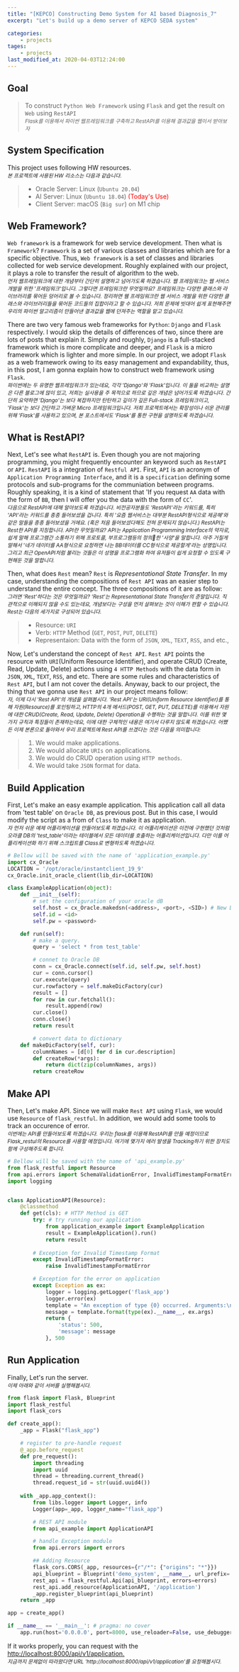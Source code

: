 ```yaml
---
title: "[KEPCO] Constructing Demo System for AI based Diagnosis_7"
excerpt: "Let's build up a demo server of KEPCO SEDA system"

categories:
    - projects
tages:
    - projects
last_modified_at: 2020-04-03T12:24:00
---
```


## Goal
> To construct `Python Web Framework` using `Flask` and get the result on `Web` using `RestAPI`   
> <small>*Flask를 이용해서 파이썬 웹프레임워크를 구축하고 RestAPI를 이용해 결과값을 웹이서 받아보자*</small>

## System Specification
This project uses following HW resources.   
<small>*본 프로젝트에 사용된 HW 리소스는 다음과 같습니다.*</small>  

> - Oracle Server: Linux (`Ubuntu 20.04`)
> - AI Server: Linux (`Ubuntu 18.04`)  <span style="color:red">(Today's Use)</span>
> - Client Server: macOS (`Big sur`) on M1 chip

## Web Framework?
`Web framework` is a framework for web service development. Then what is `Framework`? `Framework` is a set of various classes and libraries which are for a specific objective. Thus, `Web framework` is a set of classes and libraries collected for web service development. Roughly explained with our project, it plays a role to transfer the result of algorithm to the web.  
<small>*먼저 웹프레임워크에 대한 개념부터 간단히 설명하고 넘어가도록 하겠습니다. 웹 프레임워크는 웹 서비스 개발을 위한 '프레임워크'입니다. 그렇다면 프레임워크란 무엇일까요? 프레임워크는 다양한 클래스와 라이브러리를 묶어둔 덩어리로 볼 수 있습니다. 정리하면 웸 프레임워크란 웹 서비스 개발을 위한 다양한 클래스와 라이브러리들을 묶어둔 코드들의 집합이라고 할 수 있습니다. 저희 문제에 빗대어 쉽게 표현해주면 우리의 파이썬 알고리즘이 만들어낸 결과값을 웹에 던져주는 역할을 맡고 있습니다.*</small>

There are two very famous web frameworks for `Python`: `Django` and `Flask` respectively. I would skip the details of differences of two, since there are lots of posts that explain it. Simply and roughly, `Django` is a full-stacked framework which is more complicate and deeper, and `Flask` is a micro framework which is lighter and more simple. In our project, we adopt `Flask` as a web framework owing to its easy management and expandability, thus, in this post, I am gonna explain how to construct web framework using `Flask`.   
<small>*파이썬에는 두 유명한 웹프레임워크가 있는데요, 각각 'Django'와 'Flask'입니다. 이 둘을 비교하는 설명은 다른 블로그에 많이 있고, 저희는 실사용을 주 목적으로 하므로 깊은 개념은 넘어가도록 하겠습니다. 간단히 요약하면 'Django'는 보다 복잡하지만 탄탄하고 깊이가 깊은 Full-stack 프레임워크이고, 'Flask'는 보다 간단하고 가벼운 Micro 프레임워크입니다. 저희 프로젝트에서는 확장성이나 쉬운 관리를 위해 'Flask'를 사용하고 있으며, 본 포스트에서도 'Flask'를 통한 구현을 설명하도록 하겠습니다.*</small>

## What is RestAPI?
Next, Let's see what `RestAPI` is. Even though you are not majoring programming, you might frequently encounter an keyword such as `RestAPI` or `API`. `RestAPI` is a integration of `Restful API`. First, `API` is an acronym of `Application Programming Interface`, and it is a `specification` defining some protocols and sub-programs for the communiation between programs. Roughly speaking, it is a kind of statement that 'If you request `AA` data with the form of `BB`, then I will offer you the data with the form of `CC`'.  
<small>*다음으로 RestAPI에 대해 알아보도록 하겠습니다. 비전공자분들도 'RestAPI'라는 키워드를, 특히 'API'라는 키워드를 종종 들어보셨을 겁니다. 특히 '요즘 웹서비스는 대부분 RestAPI형식으로 제공해'와 같은 말들을 종종 들어보셨을 거에요. (혹은 처음 들어보셨다해도 전혀 문제되지 않습니다.) RestAPI는 Rest한 API를 지칭합니다. API란 무엇일까요? API는 Application Programming Interface의 약자로, 쉽게 말해 프로그램간 소통하기 위해 프로토콜, 부프로그램등의 정의한 '사양'을 말합니다. 아주 거칠게 말해서 '네가 데이터를 AA형식으로 요청하면 나는 BB데이터를 CC형식으로 제공할게'라는 성명입니다. 그리고 최근 OpenAPI처럼 불리는 것들은 이 성명을 프로그램화 하여 유저들이 쉽게 요청할 수 있도록 구현해둔 것을 말합니다.*</small>

Then, what does `Rest` mean? `Rest` is *Representational State Transfer*. In my case, understanding the compositions of `Rest API` was an easier step to understand the entire concept. The three compositions of it are as follow:  
<small>*그러면 'Rest'하다는 것은 무엇일까요? 'Rest'는 Representational State Transfer의 준말입니다. 직관적으로 이해되지 않을 수도 있는데요, 개념보다는 구성을 먼저 살펴보는 것이 이해가 편할 수 있습니다. Rest는 다음의 세가지로 구성되어 있습니다.*</small>

> - Resource: `URI`  
> - Verb: `HTTP` Method (`GET`, `POST`, `PUT`, `DELETE`)  
> - Representaion: Data with the form of `JSON`, `XML`, `TEXT`, `RSS`, and etc.,  

Now, Let's understand the concept of `Rest API`. `Rest API` points the resource with `URI`(Uniform Resource Identifier), and operate CRUD (Create, Read, Update, Delete) actions using `4 HTTP Methods` with the data form in `JSON`, `XML`, `TEXT`, `RSS`, and etc. There are some rules and characteristics of `Rest API`, but I am not cover the details. Anyway, back to our project, the thing that we gonna use `Rest API` in our project means follow:  
<small>*자, 이제 다시 'Rest API'의 개념을 살펴봅시다. 'Rest API'는 URI(Uniform Resource Identifier)를 통해 자원(Resource)를 포인팅하고, HTTP의 4개 메서드(POST, GET, PUT, DELETE)를 이용해서 자원에 대한 CRUD(Create, Read, Update, Delete) Operation을 수행하는 것을 말합니다. 이를 위한 몇가지 규칙과 특징들이 존재하는데요, 이에 대한 구체적인 내용은 여기서 다루지 않도록 하겠습니다. 어쨌든 이제 본론으로 돌아와서 우리 프로젝트에 Rest API를 쓰겠다는 것은 다음을 의미합니다:*</small>

> 1. We would make applications.
> 2. We would allocate `URIs` on applications.
> 3. We would do CRUD operation using `HTTP methods`.
> 4. We would take `JSON` format for data.

## Build Application
First, Let's make an easy example application. This application call all data from 'test table' on `Oracle DB`, as previous post. But in this case, I would modify the script as a from of `Class` to make it as application.  
<small>*자 먼저 쉬운 예제 어플리케이션을 만들어보도록 하겠습니다. 이 어플리케이션은 이전에 구현했던 것처럼 오라클 DB의 'test_table'이라는 테이블에서 모든 데이터를 호출하는 어플리케이션입니다. 다만 이를 어플리케이션화 하기 위해 스크립트를 Class로 변형하도록 하겠습니다.*</small>

```python
# Bellow will be saved with the name of 'application_example.py'
import cx_Oracle
LOCATION = '/opt/oracle/instantclient_19_9'
cx_Oracle.init_oracle_client(lib_dir=LOCATION)

class ExampleApplication(object):
    def __init__(self):
        # set the configuration of your oracle dB
        self.host = cx_Oracle.makedsn(<address>, <port>, <SID>) # New D
        self.id = <id>
        self.pw = <password>

    def run(self):
        # make a query.
        query = 'select * from test_table'

        # connet to Oracle DB
        conn = cx_Oracle.connect(self.id, self.pw, self.host)
        cur = conn.cursor()
        cur.execute(query)
        cur.rowfactory = self.makeDicFactory(cur)
        result = []
        for row in cur.fetchall():
            result.append(row)
        cur.close()
        conn.close()
        return result

        # convert data to dictionary
    def makeDicFactory(self, cur):
        columnNames = [d[0] for d in cur.description]
        def createRow(*args):
            return dict(zip(columnNames, args))
        return createRow
```

## Make API
Then, Let's make API. Since we will make `Rest API` using `Flask`, we would use `Resource` of `flask_restful`. In addition, we would add some tools to track an occurence of error.  
<small>*이번에는 API를 만들어보도록 하겠습니다. 우리는 flask를 이용해 RestAPI를 만들 예정이므로 Flask_restul의 Resource를 사용할 예정입니다. 여기에 몇가지 에러 발생을 Tracking하기 위한 장치도 함께 구성해주도록 합니다.*</small>

```python
# Bellow will be saved with the name of 'api_example.py'
from flask_restful import Resource
from api.errors import SchemaValidationError, InvalidTimestampFormatError, InvalidIntegerFormatError, TooManyRequestsTypeAError, TooManyRequestsTypeBError, InvalidParametersError
import logging


class ApplicationAPI(Resource):
    @classmethod
    def get(cls): # HTTP Method is GET
        try: # try running our application
            from application_example import ExampleApplication
            result = ExampleApplication().run()
            return result
        
        # Exception for Invalid Timestamp Format
        except InvalidTimestampFormatError:
            raise InvalidTimestampFormatError

        # Exception for the error on application
        except Exception as ex:
            logger = logging.getLogger('flask_app')
            logger.error(ex)
            template = "An exception of type {0} occurred. Arguments:\n{1!r}"
            message = template.format(type(ex).__name__, ex.args)
            return {
                'status': 500,
                'message': message
            }, 500
```
## Run Application
Finally, Let's run the server.  
<small>*이제 아래와 같이 서버를 실행해봅시다.*</small>

```python
from flask import Flask, Blueprint
import flask_restful
import flask_cors

def create_app(): 
    _app = Flask("flask_app")

    # register to pre-handle request
    @_app.before_request
    def pre_request():
        import threading
        import uuid
        thread = threading.current_thread()
        thread.request_id = str(uuid.uuid4())
        
    with _app.app_context():        
        from libs.logger import Logger, info
        Logger(app=_app, logger_name="flask_app")

        # REST API module
        from api_example import ApplicationAPI

        # handle Exception module
        from api.errors import errors

        ## Adding Resource        
        flask_cors.CORS(_app, resources={r"/*": {"origins": "*"}})                
        api_blueprint = Blueprint('demo_system', __name__, url_prefix='/{prefix}/v{version}'.format(prefix='api', version='1'))
        rest_api = flask_restful.Api(api_blueprint, errors=errors)
        rest_api.add_resource(ApplicationAPI, '/application')
        _app.register_blueprint(api_blueprint)        
    return _app

app = create_app()

if __name__ == '__main__': # pragma: no cover    
    app.run(host='0.0.0.0', port=8000, use_reloader=False, use_debugger=False, threaded=True)
```

If it works properly, you can request with the [http://localhost:8000/api/v1/application.](http://localhost:8000/api/v1/application)   
<small>*지금까지 문제없이 따라왔다면 URL 'http://localhost:8000/api/v1/application'를 요청해봅시다.*</small>
